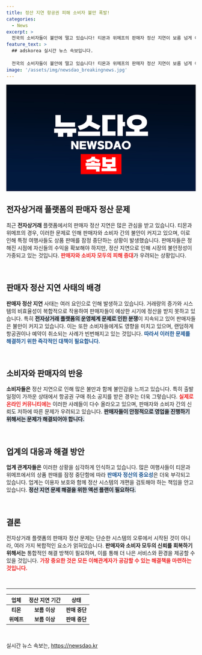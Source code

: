 ```yaml
---
title: 정산 지연 항공권 피해 소비자 불만 폭발!
categories:
  - News
excerpt: >
  전국의 소비자들이 불안에 떨고 있습니다! 티몬과 위메프의 판매자 정산 지연이 보름 넘게 이어지면서 여행 상품 판매가 잠정 중단되었고, 소비자들의 항공권 취소 불만이 쏟아지고 있습니다.
feature_text: >
  ## adskorea 실시간 뉴스 속보입니다.

  전국의 소비자들이 불안에 떨고 있습니다! 티몬과 위메프의 판매자 정산 지연이 보름 넘게 이어지면서 여행 상품 판매가 잠정 중단되었고, 소비자들의 항공권 취소 불만이 쏟아지고 있습니다.
image: '/assets/img/newsdao_breakingnews.jpg'
---
```


<p><img src="/assets/img/newsdao_breakingnews.jpg" alt="adskorea 속보" /></p>

<h2 data-ke-size="size26">전자상거래 플랫폼의 판매자 정산 문제</h2>

<p data-ke-size="size16">최근 <b>전자상거래</b> 플랫폼에서의 판매자 정산 지연은 많은 관심을 받고 있습니다. 티몬과 위메프의 경우, 이러한 문제로 인해 판매자와 소비자 간의 불안이 커지고 있으며, 이로 인해 특정 여행사들도 상품 판매를 잠정 중단하는 상황이 발생했습니다. 판매자들은 정해진 시점에 자신들의 수익을 확보해야 하지만, 정산 지연으로 인해 시장의 불안정성이 가중되고 있는 것입니다. <b><span style="color: #ee2323;">판매자와 소비자 모두의 피해 증대</span></b>가 우려되는 상황입니다. </p>

<p data-ke-size="size16">&nbsp;</p>

<h2 data-ke-size="size26">판매자 정산 지연 사태의 배경</h2>

<p data-ke-size="size16"><b>판매자 정산 지연</b> 사태는 여러 요인으로 인해 발생하고 있습니다. 거래량의 증가와 시스템의 비효율성이 복합적으로 작용하여 판매자들이 예상한 시기에 정산을 받지 못하고 있습니다. 특히 <b><span style="background-color: #21538527;">전자상거래 플랫폼의 운영체계 문제로 인한 분쟁</span></b>이 지속되고 있어 판매자들은 불만이 커지고 있습니다. 이는 또한 소비자들에게도 영향을 미치고 있으며, 랜덤하게 항공권이나 예약이 취소되는 사례가 빈번해지고 있는 것입니다. <b><span style="color: #1a5490;">따라서 이러한 문제를 해결하기 위한 즉각적인 대책이 필요합니다.</span></b></p>

<p data-ke-size="size16">&nbsp;</p>

<h2 data-ke-size="size26">소비자와 판매자의 반응</h2>

<p data-ke-size="size16"><b>소비자들은</b> 정산 지연으로 인해 많은 불만과 함께 불안감을 느끼고 있습니다. 특히 출발 일정이 가까운 상태에서 항공권 구매 취소 공지를 받은 경우는 더욱 그렇습니다. <b><span style="color: #ee2323;">실제로 온라인 커뮤니티에는</span></b> 이러한 사례들이 다수 올라오고 있으며, 판매자와 소비자 간의 신뢰도 저하에 따른 문제가 우려되고 있습니다. <b><span style="background-color: #21538527;">판매자들이 안정적으로 영업을 진행하기 위해서는 문제가 해결되어야 합니다.</span></b> </p>

<p data-ke-size="size16">&nbsp;</p>

<h2 data-ke-size="size26">업계의 대응과 해결 방안</h2>

<p data-ke-size="size16"><b>업계 관계자들은</b> 이러한 상황을 심각하게 인식하고 있습니다. 많은 여행사들이 티몬과 위메프에서의 상품 판매를 잠정 중단함에 따라 <b><span style="color: #1a5490;">판매자 정산의 중요성</span></b>은 더욱 부각되고 있습니다. 업계는 이용자 보호와 함께 정산 시스템의 개편을 검토해야 하는 책임을 안고 있습니다. <b><span style="background-color: #21538527;">정산 지연 문제 해결을 위한 액션 플랜이 필요하다.</span></b></p>

<p data-ke-size="size16">&nbsp;</p>

<h2 data-ke-size="size26">결론</h2>

<p data-ke-size="size16">전자상거래 플랫폼의 판매자 정산 문제는 단순한 시스템의 오류에서 시작된 것이 아니라, 여러 가지 복합적인 요소가 얽혀있습니다. <b>판매자와 소비자 모두의 신뢰를 회복하기 위해서는</b> 통합적인 해결 방책이 필요하며, 이를 통해 더 나은 서비스와 환경을 제공할 수 있을 것입니다. <b><span style="color: #ee2323;">가장 중요한 것은 모든 이해관계자가 공감할 수 있는 해결책을 마련하는 것입니다.</span></b></p>

<p data-ke-size="size16">&nbsp;</p>

<hr />

<table style="width: 100%;">
    <thead>
        <tr>
            <th style="text-align: center;">업체</th>
            <th style="text-align: center;">정산 지연 기간</th>
            <th style="text-align: center;">상태</th>
        </tr>
    </thead>
    <tbody>
        <tr>
            <td style="text-align: center; height: 17px;"><b>티몬</b></td>
            <td style="text-align: center; height: 17px;"><b>보름 이상</b></td>
            <td style="text-align: center; height: 17px;"><b>판매 중단</b></td>
        </tr>
        <tr>
            <td style="text-align: center; height: 17px;"><b>위메프</b></td>
            <td style="text-align: center; height: 17px;"><b>보름 이상</b></td>
            <td style="text-align: center; height: 17px;"><b>판매 중단</b></td>
        </tr>
    </tbody>
</table>

<p data-ke-size="size16">&nbsp;</p>
실시간 뉴스 속보는, <a href="https://newsdao.kr" rel="dofollow">https://newsdao.kr</a>


